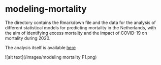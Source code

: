 # modeling-mortality

The directory contains the Rmarkdown file and the data for the analysis of different statistical models for predicting mortality in the Netherlands, with the aim of identifying excess mortality and the impact of COVID-19 on mortality during 2020.

The analysis itself is available [here](http://dimiter.eu/Visualizations_files/nlmortality/Modeling-Mortality.html) 


![alt text](/images/modeling mortality F1.png)
